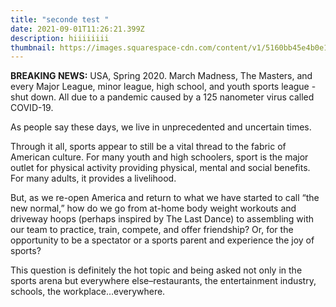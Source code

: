 ```yaml
---
title: "seconde test "
date: 2021-09-01T11:26:21.399Z
description: hiiiiiiii
thumbnail: https://images.squarespace-cdn.com/content/v1/5160bb45e4b0e13a258812c8/1568071935614-HJ1B8QCB606ZL03NV99Z/9_6_2019+Instagram.jpg?format=750w
---
```

<!--StartFragment-->

**BREAKING NEWS:** USA, Spring 2020. March Madness, The Masters, and every Major League, minor league, high school, and youth sports league - shut down. All due to a pandemic caused by a 125 nanometer virus called COVID-19.

As people say these days, we live in unprecedented and uncertain times. 

Through it all, sports appear to still be a vital thread to the fabric of American culture. For many youth and high schoolers, sport is the major outlet for physical activity providing physical, mental and social benefits. For many adults, it provides a livelihood.

But, as we re-open America and return to what we have started to call “the new normal,” how do we go from at-home body weight workouts and driveway hoops (perhaps inspired by The Last Dance) to assembling with our team to practice, train, compete, and offer friendship? Or, for the opportunity to be a spectator or a sports parent and experience the joy of sports?

This question is definitely the hot topic and being asked not only in the sports arena but everywhere else–restaurants, the entertainment industry, schools, the workplace…everywhere.

<!--EndFragment-->